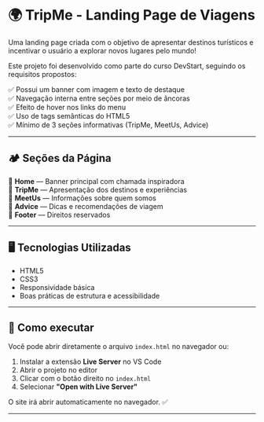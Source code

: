 # 🌍 TripMe - Landing Page de Viagens

Uma landing page criada com o objetivo de apresentar destinos turísticos e incentivar o usuário a explorar novos lugares pelo mundo!

Este projeto foi desenvolvido como parte do curso DevStart, seguindo os requisitos propostos:

✅ Possui um banner com imagem e texto de destaque  
✅ Navegação interna entre seções por meio de âncoras  
✅ Efeito de hover nos links do menu  
✅ Uso de tags semânticas do HTML5  
✅ Mínimo de 3 seções informativas (TripMe, MeetUs, Advice)  

---

## 🏕️ Seções da Página

🔹 **Home** — Banner principal com chamada inspiradora  
🔹 **TripMe** — Apresentação dos destinos e experiências  
🔹 **MeetUs** — Informações sobre quem somos  
🔹 **Advice** — Dicas e recomendações de viagem  
🔹 **Footer** — Direitos reservados

---

## 🖥️ Tecnologias Utilizadas

- HTML5
- CSS3
- Responsividade básica
- Boas práticas de estrutura e acessibilidade

---

## 🚀 Como executar

Você pode abrir diretamente o arquivo `index.html` no navegador ou:

1. Instalar a extensão **Live Server** no VS Code
2. Abrir o projeto no editor
3. Clicar com o botão direito no `index.html`
4. Selecionar **"Open with Live Server"**

O site irá abrir automaticamente no navegador. ✅

---
